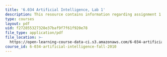 ```yaml
---
title: '6.034 Artificial Intelligence, Lab 1'
description: This resource contains information regarding assignment 1.
type: courses
layout: pdf
uid: f272855327328e37baf9f7f61f920e78
file_type: application/pdf
file_location: >-
  https://open-learning-course-data-ci.s3.amazonaws.com/6-034-artificial-intelligence-fall-2010/f272855327328e37baf9f7f61f920e78_MIT6_034F10_lab1.pdf
course_id: 6-034-artificial-intelligence-fall-2010
---
```

